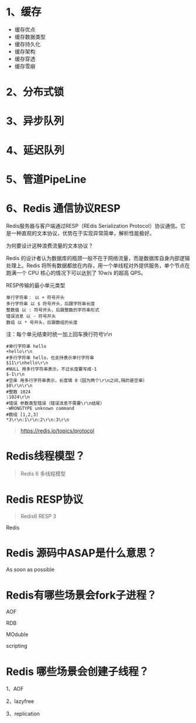 # 1、缓存

- 缓存优点
- 缓存数据类型
- 缓存持久化
- 缓存架构
- 缓存穿透
- 缓存雪崩



 # 2、分布式锁
 # 3、异步队列

# 4、延迟队列

# 5、管道PipeLine

# 6、Redis 通信协议RESP

Redis服务器与客户端通过RESP（REdis Serialization Protocol）协议通信。它是一种直观的文本协议，优势在于实现异常简单，解析性能极好。

为何要设计这种浪费流量的文本协议？

Redis 的设计者认为数据库的瓶颈一般不在于网络流量，而是数据库自身内部逻辑处理上。Redis 将所有数据都放在内存，用一个单线程对外提供服务，单个节点在跑满一个 CPU 核心的情况下可以达到了 10w/s 的超高 QPS。

RESP传输的最小单元类型

    单行字符串： 以 + 符号开头
    多行字符串 以 $ 符号开头，后跟字符串长度
    整数值 以 : 符号开头，后跟整数的字符串形式
    错误消息 以 - 符号开头
    数组 以 * 号开头，后跟数组的长度

注：每个单元结束时统一加上回车换行符号\r\n

    #单行字符串 hello
    +hello\r\n
    #多行字符串 hello，也支持表示单行字符串
    $11\r\nhello\r\n
    #NULL 用多行字符串表示，不过长度要写成-1
    $-1\r\n
    #空串 用多行字符串表示，长度填 0（因为两个\r\n之间,隔的是空串）
    $0\r\n\r\n
    #整数 1024
    :1024\r\n
    #错误 参数类型错误（错误消息不需要\r\n结尾）
    -WRONGTYPE unknown command
    #数组 [1,2,3]
    *3\r\n:1\r\n:2\r\n:3\r\n

>  https://redis.io/topics/protocol



# Redis线程模型？

> Redis 6 多线程模型

# Redis RESP协议

> Redis6 RESP 3

Redis

# Redis 源码中ASAP是什么意思？

As soon as possible

# Redis有哪些场景会fork子进程？

AOF

RDB

MOduble

scripting

# Redis 哪些场景会创建子线程？

1、AOF

2、lazyfree

3、replication

